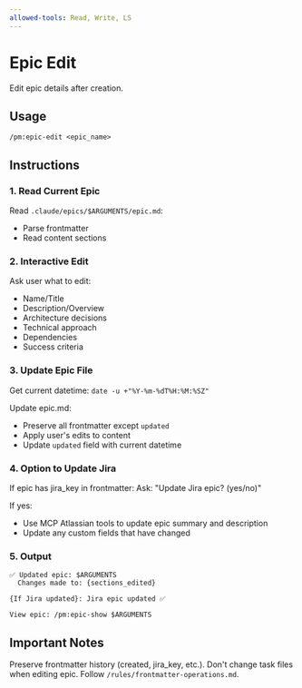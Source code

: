 ```yaml
---
allowed-tools: Read, Write, LS
---
```


# Epic Edit

Edit epic details after creation.

## Usage
```
/pm:epic-edit <epic_name>
```

## Instructions

### 1. Read Current Epic

Read `.claude/epics/$ARGUMENTS/epic.md`:
- Parse frontmatter
- Read content sections

### 2. Interactive Edit

Ask user what to edit:
- Name/Title
- Description/Overview
- Architecture decisions
- Technical approach
- Dependencies
- Success criteria

### 3. Update Epic File

Get current datetime: `date -u +"%Y-%m-%dT%H:%M:%SZ"`

Update epic.md:
- Preserve all frontmatter except `updated`
- Apply user's edits to content
- Update `updated` field with current datetime

### 4. Option to Update Jira

If epic has jira_key in frontmatter:
Ask: "Update Jira epic? (yes/no)"

If yes:
- Use MCP Atlassian tools to update epic summary and description
- Update any custom fields that have changed

### 5. Output

```
✅ Updated epic: $ARGUMENTS
  Changes made to: {sections_edited}
  
{If Jira updated}: Jira epic updated ✅

View epic: /pm:epic-show $ARGUMENTS
```

## Important Notes

Preserve frontmatter history (created, jira_key, etc.).
Don't change task files when editing epic.
Follow `/rules/frontmatter-operations.md`.